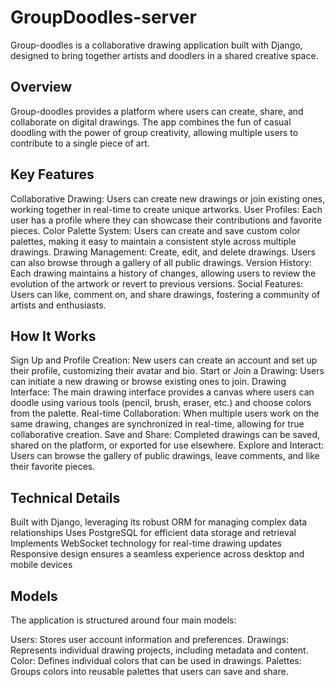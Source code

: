 # GroupDoodles-server
Group-doodles is a collaborative drawing application built with Django, designed to bring together artists and doodlers in a shared creative space.

## Overview
Group-doodles provides a platform where users can create, share, and collaborate on digital drawings. The app combines the fun of casual doodling with the power of group creativity, allowing multiple users to contribute to a single piece of art.

## Key Features

Collaborative Drawing: Users can create new drawings or join existing ones, working together in real-time to create unique artworks.
User Profiles: Each user has a profile where they can showcase their contributions and favorite pieces.
Color Palette System: Users can create and save custom color palettes, making it easy to maintain a consistent style across multiple drawings.
Drawing Management: Create, edit, and delete drawings. Users can also browse through a gallery of all public drawings.
Version History: Each drawing maintains a history of changes, allowing users to review the evolution of the artwork or revert to previous versions.
Social Features: Users can like, comment on, and share drawings, fostering a community of artists and enthusiasts.

## How It Works

Sign Up and Profile Creation: New users can create an account and set up their profile, customizing their avatar and bio.
Start or Join a Drawing: Users can initiate a new drawing or browse existing ones to join.
Drawing Interface: The main drawing interface provides a canvas where users can doodle using various tools (pencil, brush, eraser, etc.) and choose colors from the palette.
Real-time Collaboration: When multiple users work on the same drawing, changes are synchronized in real-time, allowing for true collaborative creation.
Save and Share: Completed drawings can be saved, shared on the platform, or exported for use elsewhere.
Explore and Interact: Users can browse the gallery of public drawings, leave comments, and like their favorite pieces.

## Technical Details

Built with Django, leveraging its robust ORM for managing complex data relationships
Uses PostgreSQL for efficient data storage and retrieval
Implements WebSocket technology for real-time drawing updates
Responsive design ensures a seamless experience across desktop and mobile devices

## Models
The application is structured around four main models:

Users: Stores user account information and preferences.
Drawings: Represents individual drawing projects, including metadata and content.
Color: Defines individual colors that can be used in drawings.
Palettes: Groups colors into reusable palettes that users can save and share.
